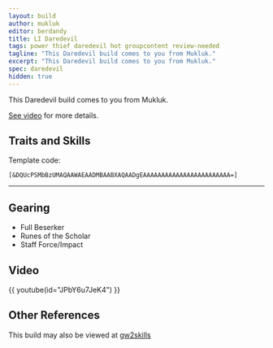 ```yaml
---
layout: build
author: mukluk
editor: berdandy
title: LI Daredevil
tags: power thief daredevil hot groupcontent review-needed
tagline: "This Daredevil build comes to you from Mukluk."
excerpt: "This Daredevil build comes to you from Mukluk."
spec: daredevil
hidden: true
---
```


This Daredevil build comes to you from Mukluk.

[See video](https://www.youtube.com/watch?v=JPbY6u7JeK4) for more details.

## Traits and Skills

Template code:

`[&DQUcPSMbBzUMAQAAWAEAADMBAABXAQAADgEAAAAAAAAAAAAAAAAAAAAAAAA=]`

---

<div
  data-armory-embed='skills'
  data-armory-ids='13027,13064,13046,13062,13132'
>
</div>
<div
  data-armory-embed='specializations'
  data-armory-ids='28,35,7'
  data-armory-28-traits='1245,1704,1269'
  data-armory-35-traits='1268,1272,1904'
  data-armory-7-traits='1933,1884,2047'
>
</div>


## Gearing

- Full Beserker
- Runes of the Scholar
- Staff Force/Impact


## Video
{{ youtube(id="JPbY6u7JeK4") }}

## Other References

This build may also be viewed at [gw2skills](http://gw2skills.net/editor/?PaUAYlFwyYYsL2JO6LbtaA-zRIYRUwXG1mAVUA2OA-e)
